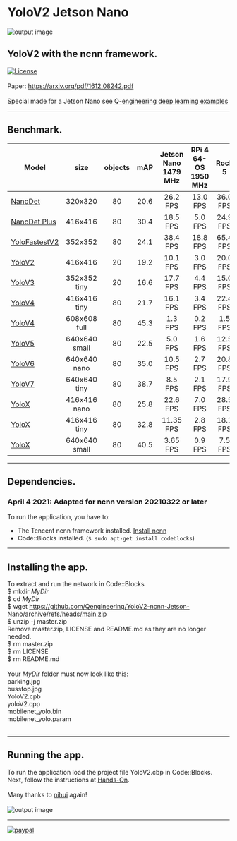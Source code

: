 # YoloV2 Jetson Nano
![output image]( https://qengineering.eu/images/test_parkV2.jpg )
## YoloV2 with the ncnn framework. <br/>
[![License](https://img.shields.io/badge/License-BSD%203--Clause-blue.svg)](https://opensource.org/licenses/BSD-3-Clause)<br/><br/>
Paper: https://arxiv.org/pdf/1612.08242.pdf<br/><br/>
Special made for a Jetson Nano see [Q-engineering deep learning examples](https://qengineering.eu/deep-learning-examples-on-raspberry-32-64-os.html)

------------

## Benchmark.
| Model  | size | objects | mAP | Jetson Nano 1479 MHz | RPi 4 64-OS 1950 MHz | Rock 5 |
| ------------- | :-----:  | :-----:  | :-----:  | :-------------:  | :-------------: | :-----: |
| [NanoDet](https://github.com/Qengineering/NanoDet-ncnn-Raspberry-Pi-4) | 320x320 | 80 | 20.6  |  26.2 FPS | 13.0 FPS | 36.0 FPS |
| [NanoDet Plus](https://github.com/Qengineering/NanoDetPlus-ncnn-Raspberry-Pi-4) | 416x416 | 80 | 30.4  |  18.5 FPS | 5.0 FPS | 24.9 FPS |
| [YoloFastestV2](https://github.com/Qengineering/YoloFastestV2-ncnn-Raspberry-Pi-4) | 352x352  | 80 | 24.1 |  38.4 FPS | 18.8 FPS | 65.4 FPS |
| [YoloV2](https://github.com/Qengineering/YoloV2-ncnn-Raspberry-Pi-4) | 416x416  | 20 | 19.2 |  10.1 FPS | 3.0 FPS | 20.0 FPS |
| [YoloV3](https://github.com/Qengineering/YoloV3-ncnn-Raspberry-Pi-4) | 352x352 tiny | 20 | 16.6 | 17.7 FPS | 4.4 FPS | 15.0 FPS |
| [YoloV4](https://github.com/Qengineering/YoloV4-ncnn-Raspberry-Pi-4) | 416x416 tiny | 80 | 21.7 | 16.1 FPS | 3.4 FPS | 22.4 FPS |
| [YoloV4](https://github.com/Qengineering/YoloV4-ncnn-Raspberry-Pi-4) | 608x608 full | 80 | 45.3 | 1.3 FPS | 0.2 FPS | 1.5 FPS |
| [YoloV5](https://github.com/Qengineering/YoloV5-ncnn-Raspberry-Pi-4) | 640x640 small| 80 | 22.5 | 5.0 FPS | 1.6 FPS | 12.5 FPS |
| [YoloV6](https://github.com/Qengineering/YoloV6-ncnn-Raspberry-Pi-4) | 640x640 nano | 80 | 35.0 | 10.5 FPS | 2.7 FPS | 20.8 FPS |
| [YoloV7](https://github.com/Qengineering/YoloV5-ncnn-Raspberry-Pi-4) | 640x640 tiny| 80 | 38.7 | 8.5 FPS | 2.1 FPS | 17.9 FPS |
| [YoloX](https://github.com/Qengineering/YoloX-ncnn-Raspberry-Pi-4) | 416x416 nano | 80 | 25.8 | 22.6 FPS | 7.0 FPS | 28.5 FPS |
| [YoloX](https://github.com/Qengineering/YoloX-ncnn-Raspberry-Pi-4) | 416x416 tiny | 80 | 32.8 | 11.35 FPS | 2.8 FPS | 18.1 FPS |
| [YoloX](https://github.com/Qengineering/YoloX-ncnn-Raspberry-Pi-4) | 640x640 small | 80 | 40.5 | 3.65 FPS | 0.9 FPS | 7.5 FPS |

------------

## Dependencies.
### April 4 2021: Adapted for ncnn version 20210322 or later
To run the application, you have to:
- The Tencent ncnn framework installed. [Install ncnn](https://qengineering.eu/install-ncnn-on-jetson-nano.html) <br/>
- Code::Blocks installed. (`$ sudo apt-get install codeblocks`)

------------

## Installing the app.
To extract and run the network in Code::Blocks <br/>
$ mkdir *MyDir* <br/>
$ cd *MyDir* <br/>
$ wget https://github.com/Qengineering/YoloV2-ncnn-Jetson-Nano/archive/refs/heads/main.zip <br/>
$ unzip -j master.zip <br/>
Remove master.zip, LICENSE and README.md as they are no longer needed. <br/> 
$ rm master.zip <br/>
$ rm LICENSE <br/>
$ rm README.md <br/> <br/>
Your *MyDir* folder must now look like this: <br/> 
parking.jpg <br/>
busstop.jpg <br/>
YoloV2.cpb <br/>
yoloV2.cpp <br/>
mobilenet_yolo.bin <br/>
mobilenet_yolo.param <br/><br/>

------------

## Running the app.
To run the application load the project file YoloV2.cbp in Code::Blocks.<br/> 
Next, follow the instructions at [Hands-On](https://qengineering.eu/deep-learning-examples-on-raspberry-32-64-os.html#HandsOn).<br/><br/>
Many thanks to [nihui](https://github.com/nihui/) again!<br/><br/>
![output image]( https://qengineering.eu/images/test_busV2.jpg )

------------

[![paypal](https://qengineering.eu/images/TipJarSmall4.png)](https://www.paypal.com/cgi-bin/webscr?cmd=_s-xclick&hosted_button_id=CPZTM5BB3FCYL) 


